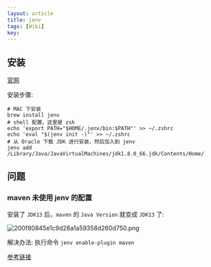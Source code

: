 ```yaml
---
layout: article
title: jenv
tags: [Wiki]
key: 
---
```


## 安装

[官网](https://www.jenv.be/)

安装步骤:

```shell
# MAC 下安装
brew install jenv
# shell 配置，这里是 zsh
echo 'export PATH="$HOME/.jenv/bin:$PATH"' >> ~/.zshrc
echo 'eval "$(jenv init -)"' >> ~/.zshrc
# 从 Oracle 下载 JDK 进行安装，然后加入到 jenv
jenv add /Library/Java/JavaVirtualMachines/jdk1.8.0_66.jdk/Contents/Home/
```

## 问题

### maven 未使用 jenv 的配置

安装了 `JDK13` 后，`maven` 的 `Java Version` 就变成 `JDK13` 了:

![200f80845e1c9d28a1a59358d260d750.png](evernotecid://E33F44EF-E267-42C5-8ACC-CF97D470728E/appyinxiangcom/8490036/ENResource/p1745)

解决办法: 执行命令 `jenv enable-plugin maven`

[参考链接](https://stackoverflow.com/questions/30602633/maven-ignoring-jenv-settings)
